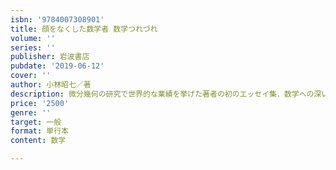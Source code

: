 ```yaml
---
isbn: '9784007308901'
title: 顔をなくした数学者 数学つれづれ
volume: ''
series: ''
publisher: 岩波書店
pubdate: '2019-06-12'
cover: ''
author: 小林昭七／著
description: 微分幾何の研究で世界的な業績を挙げた著者の初のエッセイ集．数学への深い思いを書き記す．
price: '2500'
genre: ''
target: 一般
format: 単行本
content: 数学

---
```

